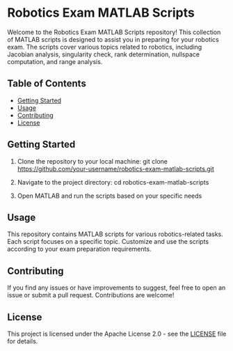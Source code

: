 # Robotics Exam MATLAB Scripts

Welcome to the Robotics Exam MATLAB Scripts repository! This collection of MATLAB scripts is designed to assist you in preparing for your robotics exam. The scripts cover various topics related to robotics, including Jacobian analysis, singularity check, rank determination, nullspace computation, and range analysis.

## Table of Contents
- [Getting Started](#getting-started)
- [Usage](#usage)
- [Contributing](#contributing)
- [License](#license)

## Getting Started

1. Clone the repository to your local machine:
   git clone https://github.com/your-username/robotics-exam-matlab-scripts.git
   
2. Navigate to the project directory:
  cd robotics-exam-matlab-scripts

3. Open MATLAB and run the scripts based on your specific needs

## Usage
This repository contains MATLAB scripts for various robotics-related tasks. 
Each script focuses on a specific topic. Customize and use the scripts 
according to your exam preparation requirements.

## Contributing
If you find any issues or have improvements to suggest, feel free to open an issue or submit a pull request. Contributions are welcome!

## License
This project is licensed under the Apache License 2.0 - see the [LICENSE](LICENSE) file for details.


